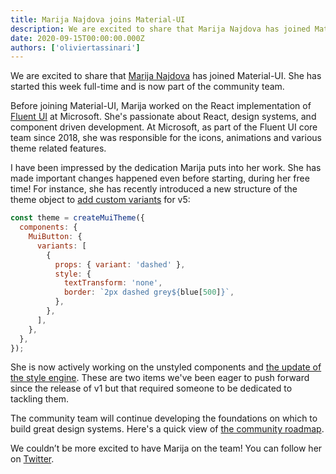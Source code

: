 ```yaml
---
title: Marija Najdova joins Material-UI
description: We are excited to share that Marija Najdova has joined Material-UI. She has started this week full-time and is now part of the community team.
date: 2020-09-15T00:00:00.000Z
authors: ['oliviertassinari']
---
```


We are excited to share that [Marija Najdova](https://twitter.com/marijanajdova) has joined Material-UI. She has started this week full-time and is now part of the community team.

Before joining Material-UI, Marija worked on the React implementation of [Fluent UI](https://www.microsoft.com/design/fluent/) at Microsoft. She's passionate about React, design systems, and component driven development. At Microsoft, as part of the Fluent UI core team since 2018, she was responsible for the icons, animations and various theme related features.

I have been impressed by the dedication Marija puts into her work. She has made important changes happened even before starting, during her free time! For instance, she has recently introduced a new structure of the theme object to [add custom variants](https://next.material-ui.com/customization/components/#adding-new-component-variants) for v5:

```jsx
const theme = createMuiTheme({
  components: {
    MuiButton: {
      variants: [
        {
          props: { variant: 'dashed' },
          style: {
            textTransform: 'none',
            border: `2px dashed grey${blue[500]}`,
          },
        },
      ],
    },
  },
});
```

She is now actively working on the unstyled components and [the update of the style engine](https://github.com/mui-org/material-ui/issues/22342). These are two items we've been eager to push forward since the release of v1 but that required someone to be dedicated to tackling them.

The community team will continue developing the foundations on which to build great design systems. Here's a quick view of [the community roadmap](https://github.com/mui-org/material-ui/projects/25).
 
We couldn’t be more excited to have Marija on the team! You can follow her on [Twitter](https://twitter.com/marijanajdova).
